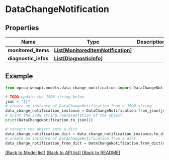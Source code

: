 # DataChangeNotification


## Properties

Name | Type | Description | Notes
------------ | ------------- | ------------- | -------------
**monitored_items** | [**List[MonitoredItemNotification]**](MonitoredItemNotification.md) |  | [optional] 
**diagnostic_infos** | [**List[DiagnosticInfo]**](DiagnosticInfo.md) |  | [optional] 

## Example

```python
from opcua_webapi.models.data_change_notification import DataChangeNotification

# TODO update the JSON string below
json = "{}"
# create an instance of DataChangeNotification from a JSON string
data_change_notification_instance = DataChangeNotification.from_json(json)
# print the JSON string representation of the object
print(DataChangeNotification.to_json())

# convert the object into a dict
data_change_notification_dict = data_change_notification_instance.to_dict()
# create an instance of DataChangeNotification from a dict
data_change_notification_from_dict = DataChangeNotification.from_dict(data_change_notification_dict)
```
[[Back to Model list]](../README.md#documentation-for-models) [[Back to API list]](../README.md#documentation-for-api-endpoints) [[Back to README]](../README.md)


